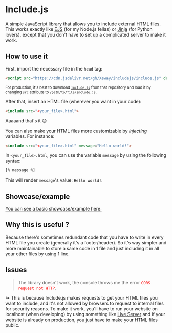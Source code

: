 # Include.js

A simple JavaScript library that allows you to include external HTML files.
This works exactly like [EJS](https://ejs.co/#docs) (for my Node.js fellas) or [Jinja](https://jinja.palletsprojects.com/en/3.1.x/templates/#include) (for Python lovers), except that you don't have to set up a complicated server to make it work.

## How to use it

First, import the necessary file in the `head` tag:
```HTML
<script src="https://cdn.jsdelivr.net/gh/Xeway/includejs/include.js" defer></script>
```
<sup>For production, it's best to download [`include.js`](https://raw.githubusercontent.com/Xeway/includejs/main/include.js) from that repository and load it by changing `src` attribute to `/path/to/file/include.js`.</sup>

After that, insert an HTML file (wherever you want in your code):
```HTML
<include src="<your_file>.html">
```
Aaaaand that's it 😉

You can also make your HTML files more customizable by *injecting* variables. For instance:
```HTML
<include src="<your_file>.html" message="Hello world!">
```
In `<your_file>.html`, you can use the variable `message` by using the following syntax:
```HTML
[% message %]
```
This will render `message`'s value: `Hello world!`.

## Showcase/example

[You can see a basic showcase/example here.](https://xeway.github.io/includejs/showcase/)

## Why this is useful ?

Because there's sometimes redundant code that you have to write in every HTML file you create (generally it's a footer/header).
So it's way simpler and more maintainable to store a same code in 1 file and just including it in all your other files by using 1 line.

## Issues

> The library doesn't work, the console throws me the error <span style="color: red;">`CORS request not HTTP`</span>.

↳ This is because Include.js makes requests to get your HTML files you want to include, and it's not allowed by browsers to request to internal files for security reasons. To make it work, you'll have to run your website on localhost (when developing) by using something like [Live Server](https://marketplace.visualstudio.com/items?itemName=ritwickdey.LiveServer) and if your website is already on production, you just have to make your HTML files public.